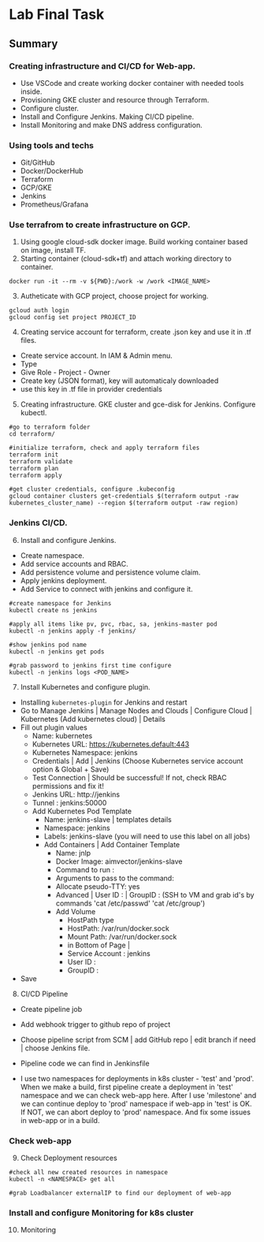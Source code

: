 # Lab Final Task

## Summary

### Creating infrastructure and CI/CD for Web-app.

* Use VSCode and create working docker container with needed tools inside.
* Provisioning GKE cluster and resource through Terraform.
* Configure cluster.
* Install and Configure Jenkins. Making CI/CD pipeline.
* Install Monitoring and make DNS address configuration.

### Using tools and techs

* Git/GitHub
* Docker/DockerHub
* Terraform
* GCP/GKE
* Jenkins
* Prometheus/Grafana

### Use terrafrom to create infrastructure on GCP.

1. Using google cloud-sdk docker image. Build working container based on image, install TF. 
2. Starting container (cloud-sdk+tf) and attach working directory to container.

```
docker run -it --rm -v ${PWD}:/work -w /work <IMAGE_NAME>
```

3. Autheticate with GCP project, choose project for working. 

```
gcloud auth login
gcloud config set project PROJECT_ID
```

4. Creating service account for terraform, create .json key and use it in .tf files.
- Create service account. In IAM & Admin menu.
- Type <NAME>
- Give Role - Project - Owner
- Create key (JSON format), key will automaticaly downloaded
- use this key in .tf file in provider credentials

5. Creating infrastructure. GKE cluster and gce-disk for Jenkins. Configure kubectl.

```
#go to terraform folder 
cd terraform/

#initialize terraform, check and apply terraform files
terraform init
terraform validate
terraform plan
terraform apply

#get cluster credentials, configure .kubeconfig
gcloud container clusters get-credentials $(terraform output -raw kubernetes_cluster_name) --region $(terraform output -raw region)
```

### Jenkins CI/CD.

6. Install and configure Jenkins. 
* Create namespace.
* Add service accounts and RBAC.
* Add persistence volume and persistence volume claim.
* Apply jenkins deployment.
* Add Service to connect with jenkins and configure it.

```
#create namespace for Jenkins
kubectl create ns jenkins

#apply all items like pv, pvc, rbac, sa, jenkins-master pod
kubectl -n jenkins apply -f jenkins/

#show jenkins pod name
kubectl -n jenkins get pods

#grab password to jenkins first time configure
kubectl -n jenkins logs <POD_NAME>
```

7. Install Kubernetes and configure plugin.

* Installing `kubernetes-plugin` for Jenkins and restart
* Go to Manage Jenkins | Manage Nodes and Clouds | Configure Cloud | Kubernetes (Add kubernetes cloud) | Details
* Fill out plugin values
    * Name: kubernetes
    * Kubernetes URL: https://kubernetes.default:443
    * Kubernetes Namespace: jenkins
    * Credentials | Add | Jenkins (Choose Kubernetes service account option & Global + Save)
    * Test Connection | Should be successful! If not, check RBAC permissions and fix it!
    * Jenkins URL: http://jenkins
    * Tunnel : jenkins:50000
    * Add Kubernetes Pod Template
        * Name: jenkins-slave | templates details
        * Namespace: jenkins
        * Labels: jenkins-slave (you will need to use this label on all jobs)
        * Add Containers | Add Container Template
            * Name: jnlp
            * Docker Image: aimvector/jenkins-slave
            * Command to run : <Make this blank>
            * Arguments to pass to the command: <Make this blank>
            * Allocate pseudo-TTY: yes
            * Advanced | User ID : <docker id> | GroupID : <docker group> 
              (SSH to VM and grab id's by commands 'cat /etc/passwd' 'cat /etc/group')
            * Add Volume
                * HostPath type
                * HostPath: /var/run/docker.sock
                * Mount Path: /var/run/docker.sock
                * in Bottom of Page | 
                * Service Account : jenkins 
                * User ID : <docker id>
                * GroupID : <docker group>
* Save

8. CI/CD Pipeline
* Create pipeline job
* Add webhook trigger to github repo of project
* Choose pipeline script from SCM | add GitHub repo | edit branch if need | choose Jenkins file.
* Pipeline code we can find in Jenkinsfile

* I use two namespaces for deployments in k8s cluster - 'test' and 'prod'.
  When we make a build, first pipeline create a deployment in 'test' namespace and we can check web-app here.
  After I use 'milestone' and we can continue deploy to 'prod' namespace if web-app in 'test' is OK.
  If NOT, we can abort deploy to 'prod' namespace. And fix some issues in web-app or in a build.

### Check web-app

9. Check Deployment resources

```
#check all new created resources in namespace
kubectl -n <NAMESPACE> get all

#grab Loadbalancer externalIP to find our deployment of web-app
```
### Install and configure Monitoring for k8s cluster

10. Monitoring
